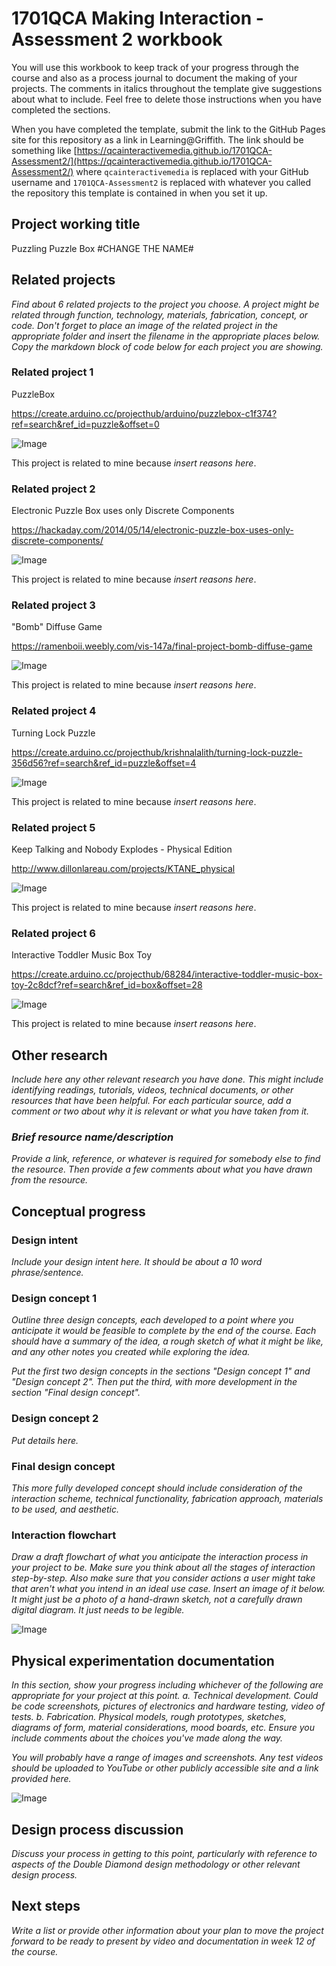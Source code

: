 # 1701QCA Making Interaction - Assessment 2 workbook

You will use this workbook to keep track of your progress through the course and also as a process journal to document the making of your projects. The comments in italics throughout the template give suggestions about what to include. Feel free to delete those instructions when you have completed the sections.

When you have completed the template, submit the link to the GitHub Pages site for this repository as a link in Learning@Griffith. The link should be something like [https://qcainteractivemedia.github.io/1701QCA-Assessment2/](https://qcainteractivemedia.github.io/1701QCA-Assessment2/) where `qcainteractivemedia` is replaced with your GitHub username and `1701QCA-Assessment2` is replaced with whatever you called the repository this template is contained in when you set it up.

## Project working title ##
Puzzling Puzzle Box  #CHANGE THE NAME#

## Related projects ##
*Find about 6 related projects to the project you choose. A project might be related through  function, technology, materials, fabrication, concept, or code. Don't forget to place an image of the related project in the appropriate folder and insert the filename in the appropriate places below. Copy the markdown block of code below for each project you are showing.*

### Related project 1 ###
PuzzleBox

https://create.arduino.cc/projecthub/arduino/puzzlebox-c1f374?ref=search&ref_id=puzzle&offset=0

![Image](openingbox.jpg)

This project is related to mine because *insert reasons here*.

### Related project 2 ###
Electronic Puzzle Box uses only Discrete Components

https://hackaday.com/2014/05/14/electronic-puzzle-box-uses-only-discrete-components/

![Image](dice.png)

This project is related to mine because *insert reasons here*.

### Related project 3 ###
"Bomb" Diffuse Game

https://ramenboii.weebly.com/vis-147a/final-project-bomb-diffuse-game

![Image](bombgame.jpg)

This project is related to mine because *insert reasons here*.

### Related project 4 ###
Turning Lock Puzzle

https://create.arduino.cc/projecthub/krishnalalith/turning-lock-puzzle-356d56?ref=search&ref_id=puzzle&offset=4

![Image](lockpuzzle.jpg)

This project is related to mine because *insert reasons here*.

### Related project 5 ###
Keep Talking and Nobody Explodes - Physical Edition

http://www.dillonlareau.com/projects/KTANE_physical

![Image](keeptalking.jpg)

This project is related to mine because *insert reasons here*.

### Related project 6 ###
Interactive Toddler Music Box Toy

https://create.arduino.cc/projecthub/68284/interactive-toddler-music-box-toy-2c8dcf?ref=search&ref_id=box&offset=28

![Image](musicbox.jpg)

This project is related to mine because *insert reasons here*.

## Other research ##
*Include here any other relevant research you have done. This might include identifying readings, tutorials, videos, technical documents, or other resources that have been helpful. For each particular source, add a comment or two about why it is relevant or what you have taken from it.*

### *Brief resource name/description* ###

*Provide a link, reference, or whatever is required for somebody else to find the resource. Then provide a few comments about what you have drawn from the resource.*

## Conceptual progress ##

### Design intent ###
*Include your design intent here. It should be about a 10 word phrase/sentence.*

### Design concept 1 ###
*Outline three design concepts, each developed to a point where you anticipate it would be feasible to complete by the end of the course. Each should have a summary of the idea, a rough sketch of what it might be like, and any other notes you created while exploring the idea.* 

*Put the first two design concepts in the sections "Design concept 1" and "Design concept 2". Then put the third, with more development in the section "Final design concept".*

### Design concept 2 ###
*Put details here.*

### Final design concept ###
*This more fully developed concept should include consideration of the interaction scheme, technical functionality, fabrication approach, materials to be used, and aesthetic.*

### Interaction flowchart ###
*Draw a draft flowchart of what you anticipate the interaction process in your project to be. Make sure you think about all the stages of interaction step-by-step. Also make sure that you consider actions a user might take that aren't what you intend in an ideal use case. Insert an image of it below. It might just be a photo of a hand-drawn sketch, not a carefully drawn digital diagram. It just needs to be legible.*

![Image](missingimage.png)

## Physical experimentation documentation ##

*In this section, show your progress including whichever of the following are appropriate for your project at this point.
a.	Technical development. Could be code screenshots, pictures of electronics and hardware testing, video of tests. 
b.	Fabrication. Physical models, rough prototypes, sketches, diagrams of form, material considerations, mood boards, etc.
Ensure you include comments about the choices you've made along the way.*

*You will probably have a range of images and screenshots. Any test videos should be uploaded to YouTube or other publicly accessible site and a link provided here.*

![Image](missingimage.png)

## Design process discussion ##
*Discuss your process in getting to this point, particularly with reference to aspects of the Double Diamond design methodology or other relevant design process.*

## Next steps ##
*Write a list or provide other information about your plan to move the project forward to be ready to present by video and documentation in week 12 of the course.*
